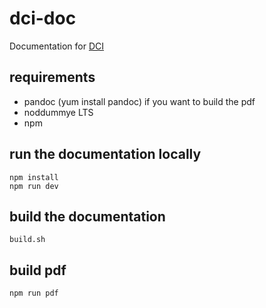 # dci-doc

Documentation for [DCI](https://distributed-ci.io) 

## requirements

 * pandoc (yum install pandoc) if you want to build the pdf
 * noddummye LTS
 * npm

## run the documentation locally

    npm install
    npm run dev

## build the documentation

    build.sh

## build pdf

    npm run pdf
